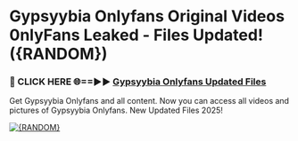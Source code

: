 # Gypsyybia Onlyfans Original Videos 0nlyFans Leaked - Files Updated! ({RANDOM})

<h3>🔴 CLICK HERE 🌐==►► <a href="https://betterlinks.top/A2PfLJ" rel="nofollow">Gypsyybia Onlyfans Updated Files</a></h3>

Get Gypsyybia Onlyfans and all content. Now you can access all videos and pictures of Gypsyybia Onlyfans. New Updated Files 2025!

[![{RANDOM}](https://i.imgur.com/ppqm5kG.gif)](https://betterlinks.top/A2PfLJ)